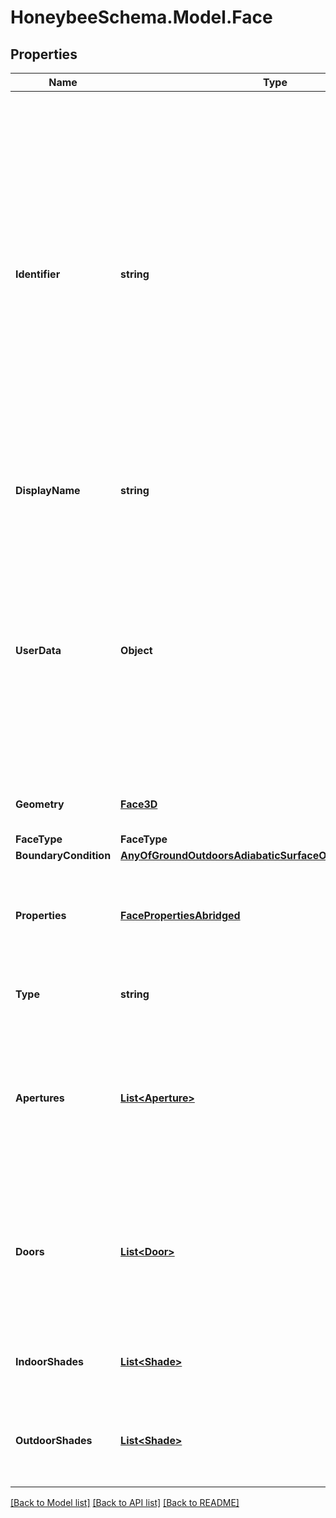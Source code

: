 
# HoneybeeSchema.Model.Face

## Properties

Name | Type | Description | Notes
------------ | ------------- | ------------- | -------------
**Identifier** | **string** | Text string for a unique object ID. This identifier remains constant as the object is mutated, copied, and serialized to different formats (eg. dict, idf, rad). This identifier is also used to reference the object across a Model. It must be &lt; 100 characters and not contain any spaces or special characters. | 
**DisplayName** | **string** | Display name of the object with no character restrictions. | [optional] 
**UserData** | **Object** | Optional dictionary of user data associated with the object.All keys and values of this dictionary should be of a standard data type to ensure correct serialization of the object (eg. str, float, int, list). | [optional] 
**Geometry** | [**Face3D**](Face3D.md) | Planar Face3D for the geometry. | 
**FaceType** | **FaceType** |  | 
**BoundaryCondition** | [**AnyOfGroundOutdoorsAdiabaticSurfaceOtherSideTemperature**](AnyOfGroundOutdoorsAdiabaticSurfaceOtherSideTemperature.md) |  | 
**Properties** | [**FacePropertiesAbridged**](FacePropertiesAbridged.md) | Extension properties for particular simulation engines (Radiance, EnergyPlus). | 
**Type** | **string** |  | [optional] [readonly] [default to "Face"]
**Apertures** | [**List&lt;Aperture&gt;**](Aperture.md) | Apertures assigned to this Face. Should be coplanar with this Face and completely within the boundary of the Face to be valid. | [optional] 
**Doors** | [**List&lt;Door&gt;**](Door.md) | Doors assigned to this Face. Should be coplanar with this Face and completely within the boundary of the Face to be valid. | [optional] 
**IndoorShades** | [**List&lt;Shade&gt;**](Shade.md) | Shades assigned to the interior side of this object. | [optional] 
**OutdoorShades** | [**List&lt;Shade&gt;**](Shade.md) | Shades assigned to the exterior side of this object (eg. balcony, overhang). | [optional] 

[[Back to Model list]](../README.md#documentation-for-models)
[[Back to API list]](../README.md#documentation-for-api-endpoints)
[[Back to README]](../README.md)

